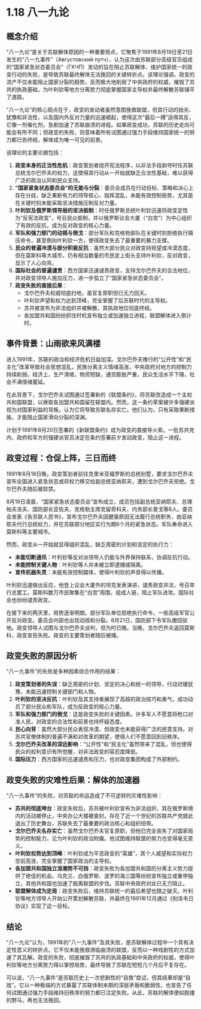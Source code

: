 # 1.18 八一九论

## 概念介绍

“八一九论”是关于苏联解体原因的一种重要观点，它聚焦于1991年8月19日至21日发生的“八一九事件”（Августовский путч），认为这次由苏联部分高级官员组成的“国家紧急状态委员会”（ГКЧП）发动的旨在阻止苏联解体、维护国家统一的政变行动的失败，是导致苏联最终解体无法挽回的关键转折点。该理论强调，政变的流产不仅未能阻止国家分裂的趋势，反而极大地削弱了中央政府的权威，摧毁了苏共的执政基础，为叶利钦等地方分离势力彻底掌握国家主导权并最终解散苏联铺平了道路。

“八一九论”的核心观点在于，政变的发动者虽然意图挽救联盟，但其行动的拙劣、犹豫和非法性，以及国内外反对力量的迅速崛起，使得这次“最后一搏”适得其反，它像一剂催化剂，急剧加速了苏联崩溃的进程。如果政变成功，苏联的历史走向可能会有所不同；但政变的失败，则意味着所有试图通过强力手段维持国家统一的努力都已告终结，解体成为唯一可见的前景。

该理论的主要论据包括：

1.  **政变本身的正当性危机**：政变策划者绕开宪法程序，以非法手段剥夺时任苏联总统戈尔巴乔夫的权力，这使得其行动从一开始就缺乏合法性基础，难以获得广泛的政治认同和民众支持。
2.  **“国家紧急状态委员会”的无能与分裂**：委员会成员在行动目标、策略和决心上存在分歧，缺乏果断有力的领导核心，指挥混乱，未能有效控制局势，尤其是在关键时刻未能采取坚决措施压制反对力量。
3.  **叶利钦及俄罗斯领导层的坚决抵制**：时任俄罗斯总统叶利钦迅速将政变定性为“反宪法政变”，号召民众抵制，并以俄罗斯议会大厦（“白宫”）为中心组织了有效的反抗，成为反对政变的核心力量。
4.  **军队和强力部门的动摇与倒戈**：部分军队和克格勃部队在关键时刻拒绝执行镇压命令，甚至倒向叶利钦一方，使得政变失去了最重要的暴力支撑。
5.  **民众的普遍冷漠与部分积极反抗**：虽然大部分民众对政变持观望或冷漠态度，但在莫斯科等大城市，仍有相当数量的市民走上街头支持叶利钦，反对政变，显示了人心向背。
6.  **国际社会的普遍谴责**：西方国家迅速谴责政变，支持戈尔巴乔夫的合法地位，并对政变领导人施加压力，进一步孤立了“国家紧急状态委员会”。
7.  **政变失败的直接后果**：
    *   戈尔巴乔夫权威彻底扫地，虽官复原职但已无力回天。
    *   叶利钦声望和权力达到顶峰，完全掌握了后苏联时代的主导权。
    *   苏共被宣布为非法组织并被解散，其执政地位彻底终结。
    *   各加盟共和国纷纷抓住时机宣布独立或加速独立进程，联盟解体进入倒计时。

## 事件背景：山雨欲来风满楼

进入1991年，苏联的政治和经济危机日益加深。戈尔巴乔夫推行的“公开性”和“民主化”改革导致社会思想混乱，民族分离主义情绪高涨，中央政府对地方的控制力持续削弱。经济上，生产滑坡，物资短缺，通货膨胀严重，民众生活水平下降，社会不满情绪蔓延。

在此背景下，戈尔巴乔夫试图通过签署新的《联盟条约》，将苏联改造成一个主权共和国联盟，以换取各加盟共和国留在联盟内。然而，这一条约草案被许多强硬派视为对国家利益的背叛，认为它将导致苏联名存实亡。他们认为，只有采取果断措施，才能阻止国家滑向分裂的深渊。

计划于1991年8月20日签署的《新联盟条约》成为政变的直接导火索。一批苏共党内、政府和军方的强硬派官员决定在条约签署前夕发动政变，阻止这一进程。

## 政变过程：仓促上阵，三日而终

1991年8月18日晚，政变策划者前往克里米亚福罗斯的总统别墅，要求戈尔巴乔夫宣布全国进入紧急状态或将权力移交给副总统亚纳耶夫，遭到戈尔巴乔夫拒绝。戈尔巴乔夫随后被软禁。

8月19日凌晨，“国家紧急状态委员会”宣布成立，成员包括副总统亚纳耶夫、总理帕夫洛夫、国防部长亚佐夫、克格勃主席克留奇科夫、内务部长普戈等8人。委员会发表《告苏联人民书》，宣布戈尔巴乔夫因健康原因无法履行总统职务，由亚纳耶夫代行总统权力，并在苏联部分地区实行为期6个月的紧急状态。军队奉命进入莫斯科等主要城市。

然而，政变从一开始就显得组织混乱，缺乏周密的计划和坚定的执行力：

*   **未能切断通讯**：叶利钦等反对派领导人仍能与外界保持联系，协调反抗行动。
*   **未能控制关键人物**：叶利钦等人并未被立即逮捕或隔离。
*   **宣传机器失灵**：未能有效控制媒体，使得叶利钦的声音得以传播。

叶利钦迅速做出反应，他登上议会大厦外的坦克发表演讲，谴责政变非法，号召举行总罢工。莫斯科数万市民聚集在“白宫”周围，组成人链，阻止军队进攻。国际社会也纷纷谴责政变。

在接下来的两天里，局势逐渐明朗。部分军队单位拒绝执行命令，一些高级军官公开反对政变。委员会内部也出现动摇和分裂。8月21日，国防部下令军队撤回驻地。政变领导人试图与戈尔巴乔夫谈判，但为时已晚。当晚，戈尔巴乔夫返回莫斯科，政变宣告失败。政变的主要策划者随后被捕。

## 政变失败的原因分析

“八一九事件”的失败是多种因素综合作用的结果：

1.  **政变策划者的失误**：缺乏周密的计划、坚定的决心和统一的领导，行动迟缓犹豫，未能迅速控制关键部门和人物。
2.  **叶利钦的坚决反抗**：叶利钦及其支持者展现了高超的政治技巧和勇气，成功动员了部分民众和军队，成为反政变的核心力量。
3.  **军队和强力部门的倒戈**：这是政变失败的关键因素。许多军人不愿意将枪口对准人民，对政变的合法性和前景也持怀疑态度。
4.  **民心向背**：虽然大部分民众表现冷漠，但政变也未能获得广泛的民意支持。对苏共官僚体制的普遍不满和对改革的期望，使得人们不愿意回到旧秩序。
5.  **戈尔巴乔夫改革的深远影响**：“公开性”和“民主化”虽然带来了混乱，但也使得民众的权利意识有所觉醒，对非法政变的容忍度降低。
6.  **国际压力**：西方国家的迅速谴责和压力，也对政变集团构成了外部制约。

## 政变失败的灾难性后果：解体的加速器

“八一九事件”的失败，对苏联的命运造成了不可逆转的灾难性影响：

*   **苏共的彻底垮台**：政变失败后，苏共被叶利钦宣布为非法组织，其在俄罗斯境内的活动被停止，中央办公大楼被查封。存在了近一个世纪的苏联共产党就此退出了历史舞台，苏联失去了最重要的政治核心和组织纽带。
*   **戈尔巴乔夫名存实亡**：虽然戈尔巴乔夫官复原职，但他已完全丧失了对国家局势的控制能力，沦为叶利钦的政治附庸。他试图维持联盟的努力也变得毫无意义。
*   **叶利钦权势达到顶峰**：叶利钦成为平息政变的“英雄”，其个人威望和实际权力空前高涨，完全掌握了国家政治的主导权。
*   **各加盟共和国独立浪潮势不可挡**：政变失败为各加盟共和国的分离主义势力提供了绝佳的机会。乌克兰、白俄罗斯、波罗的海三国等纷纷宣布独立或重申独立，其他共和国也加速了脱离联盟的步伐。苏联中央政府对此已无力阻止。
*   **联盟解体成为定局**：政变失败后，维持苏联统一的最后希望也随之破灭。叶利钦等地方领导人开始公开策划解散苏联，并最终在1991年12月通过《别洛韦日协议》实现了这一目标。

## 结论

“八一九论”认为，1991年的“八一九事件”及其失败，是苏联解体过程中一个具有决定性意义的转折点。它不仅未能挽救濒临崩溃的联盟，反而以一种戏剧性的方式加速了其瓦解。政变的失败，彻底摧毁了苏共的执政基础和中央政府的权威，使得叶利钦等地方分离势力得以掌控局势，最终导致了苏联在短短几个月后不复存在。

可以说，“八一九事件”是苏联历史上一次悲剧性的“自救”尝试，但其结果却是“自戕”。它以一种极端的方式暴露了苏联体制末期的深层矛盾和脆弱性，也宣告了任何试图通过强力手段维持旧秩序的努力都已注定失败。从此，苏联的解体便如脱缰的野马，再也无法挽回。